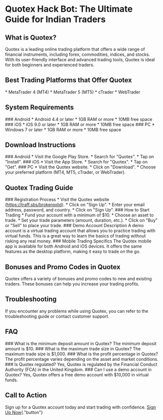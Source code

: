 # Quotex Hack Bot: The Ultimate Guide for Indian Traders

## What is Quotex?

Quotex is a leading online trading platform that offers a wide range of
financial instruments, including forex, commodities, indices, and
stocks. With its user-friendly interface and advanced trading tools,
Quotex is ideal for both beginners and experienced traders.

## Best Trading Platforms that Offer Quotex

\* MetaTrader 4 (MT4) \* MetaTrader 5 (MT5) \* cTrader \* WebTrader

## System Requirements

\### Android \* Android 4.4 or later \* 1GB RAM or more \* 10MB free
space \### iOS \* iOS 9.0 or later \* 1GB RAM or more \* 10MB free space
\### PC \* Windows 7 or later \* 1GB RAM or more \* 10MB free space

## Download Instructions

\### Android \* Visit the Google Play Store. \* Search for
"Quotex". \* Tap on "Install". \### iOS \* Visit the App
Store. \* Search for "Quotex". \* Tap on "Get". \### PC \*
Visit the Quotex website. \* Click on "Download". \* Choose your
preferred platform (MT4, MT5, cTrader, or WebTrader).

## Quotex Trading Guide

\### Registration Process \* Visit the Quotex website
(https://traff.sbs/brokerqxlid). \* Click on "Sign Up". \* Enter
your email address, password, and country. \* Click on "Sign Up".
\### How to Start Trading \* Fund your account with a minimum of \$10.
\* Choose an asset to trade. \* Set your trade parameters (amount,
duration, etc.). \* Click on "Buy" or "Sell" to place your
trade. \### Demo Account Description A demo account is a virtual trading
account that allows you to practice trading with virtual funds. This is
a great way to learn the basics of trading without risking any real
money. \### Mobile Trading Specifics The Quotex mobile app is available
for both Android and iOS devices. It offers the same features as the
desktop platform, making it easy to trade on the go.

## Bonuses and Promo Codes in Quotex

Quotex offers a variety of bonuses and promo codes to new and existing
traders. These bonuses can help you increase your trading profits.

## Troubleshooting

If you encounter any problems while using Quotex, you can refer to the
troubleshooting guide or contact customer support.

## FAQ

\### What is the minimum deposit amount in Quotex? The minimum deposit
amount is \$10. \### What is the maximum trade size in Quotex? The
maximum trade size is \$1,000. \### What is the profit percentage in
Quotex? The profit percentage varies depending on the asset and market
conditions. \### Is Quotex regulated? Yes, Quotex is regulated by the
Financial Conduct Authority (FCA) in the United Kingdom. \### Can I use
a demo account in Quotex? Yes, Quotex offers a free demo account with
\$10,000 in virtual funds.

## Call to Action

Sign up for a Quotex account today and start trading with confidence.
[Sign Up Now](\%22https://traff.sbs/brokerqxlid\%22){."button"}

